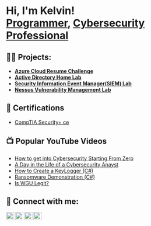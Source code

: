 <h1>Hi, I'm Kelvin! <br/><a href="https://github.com/ke1vinaguilar">Programmer</a>, <a href="https://www.linkedin.com/in/kelvinaguilar/">Cybersecurity Professional</a></h1>

<h2>👨‍💻 Projects:</h2>

  - <b>[Azure Cloud Resume Challenge](https://github.com/ke1vinaguilar/azure-resume)</b>
  - <b>[Active Directory Home Lab](https://github.com/ke1vinaguilar/ActiveDirectoryLab)</b>
  - <b>[Security Information Event Manager(SIEM) Lab](https://github.com/ke1vinaguilar/SIEM-Lab)</b>
  - <b>[Nessus Vulnerability Management Lab](https://github.com/ke1vinaguilar/Nessus-Vulnerability-Management-Lab)</b>
 

<h2>📄 Certifications</h2>

- [CompTIA Security+ ce](https://www.credly.com/badges/c08c17d3-d51d-4d1d-b317-9583f0307732?source=linked_in_profile)


<h2>📺 Popular YouTube Videos</h2>

- [How to get into Cybersecurity Starting From Zero](https://www.youtube.com/watch?v=a83ASGn_V_s)
- [A Day in the Life of a Cybersecurity Anayst](https://www.youtube.com/watch?v=uHy3oM7NnoU)
- [How to Create a KeyLogger (C#)](https://www.youtube.com/watch?v=N-L9hklSlNk)
- [Ransomware Demonstration (C#)](https://www.youtube.com/watch?v=OfvdQeh79s0)
- [Is WGU Legit?](https://www.youtube.com/watch?v=E2MwRWxDBkA)


<h2> 🤳 Connect with me:</h2>

[<img align="left" alt="JoshMadakor | YouTube" width="22px" src="https://cdn.jsdelivr.net/npm/simple-icons@v3/icons/youtube.svg" />][youtube]
[<img align="left" alt="JoshMadakor | Twitter" width="22px" src="https://cdn.jsdelivr.net/npm/simple-icons@v3/icons/twitter.svg" />][twitter]
[<img align="left" alt="JoshMadakor | LinkedIn" width="22px" src="https://cdn.jsdelivr.net/npm/simple-icons@v3/icons/linkedin.svg" />][linkedin]
[<img align="left" alt="JoshMadakor | Instagram" width="22px" src="https://cdn.jsdelivr.net/npm/simple-icons@v3/icons/instagram.svg" />][instagram]

[twitter]: https://twitter.com/joshmadakor
[youtube]: https://www.youtube.com/c/joshmadakor
[instagram]: https://www.instagram.com/joshmadakor/
[linkedin]: https://linkedin.com/in/joshmadakor

<!--
**joshmadakor1/joshmadakor1** is a ✨ _special_ ✨ repository because its `README.md` (this file) appears on your GitHub profile.

Here are some ideas to get you started:

- 🔭 I’m currently working on ...
- 🌱 I’m currently learning ...
- 👯 I’m looking to collaborate on ...
- 🤔 I’m looking for help with ...
- 💬 Ask me about ...
- 📫 How to reach me: ...
- 😄 Pronouns: ...
- ⚡ Fun fact: ...
-->
